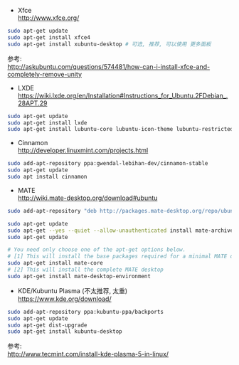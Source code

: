 - Xfce  
http://www.xfce.org/
``` bash
sudo apt-get update
sudo apt-get install xfce4
sudo apt-get install xubuntu-desktop # 可选, 推荐, 可以使用 更多面板
```
参考:  
http://askubuntu.com/questions/574481/how-can-i-install-xfce-and-completely-remove-unity

- LXDE  
https://wiki.lxde.org/en/Installation#Instructions_for_Ubuntu.2FDebian_.28APT.29
``` bash
sudo apt-get update
sudo apt-get install lxde
sudo apt-get install lubuntu-core lubuntu-icon-theme lubuntu-restricted-extras # 可选, 推荐
```

- Cinnamon  
http://developer.linuxmint.com/projects.html
``` bash
sudo add-apt-repository ppa:gwendal-lebihan-dev/cinnamon-stable
sudo apt-get update
sudo apt install cinnamon
```

- MATE  
http://wiki.mate-desktop.org/download#ubuntu
``` bash
sudo add-apt-repository "deb http://packages.mate-desktop.org/repo/ubuntu precise main"

sudo apt-get update
sudo apt-get --yes --quiet --allow-unauthenticated install mate-archive-keyring
sudo apt-get update

# You need only choose one of the apt-get options below.
# [1] This will install the base packages required for a minimal MATE desktop
sudo apt-get install mate-core
# [2] This will install the complete MATE desktop
sudo apt-get install mate-desktop-environment
```

- KDE/Kubuntu Plasma (不太推荐, 太重)  
https://www.kde.org/download/
``` bash
sudo add-apt-repository ppa:kubuntu-ppa/backports
sudo apt-get update
sudo apt-get dist-upgrade
sudo apt-get install kubuntu-desktop
```

参考:  
http://www.tecmint.com/install-kde-plasma-5-in-linux/
